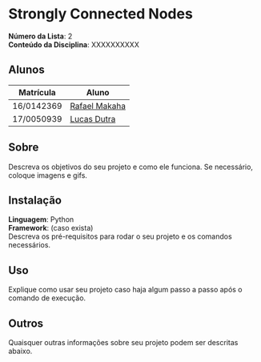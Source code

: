 # Strongly Connected Nodes
**Número da Lista**: 2<br>
**Conteúdo da Disciplina**: XXXXXXXXXX<br>

## Alunos
|Matrícula | Aluno |
| -- | -- |
| 16/0142369  |  [Rafael Makaha](github.com/rafaelmakaha) |
| 17/0050939  |  [Lucas Dutra](github.com/lucasdutraf) |

## Sobre 
Descreva os objetivos do seu projeto e como ele funciona. Se necessário, coloque imagens e gifs.

## Instalação 
**Linguagem**: Python<br>
**Framework**: (caso exista)<br>
Descreva os pré-requisitos para rodar o seu projeto e os comandos necessários.

## Uso 
Explique como usar seu projeto caso haja algum passo a passo após o comando de execução.

## Outros 
Quaisquer outras informações sobre seu projeto podem ser descritas abaixo.




